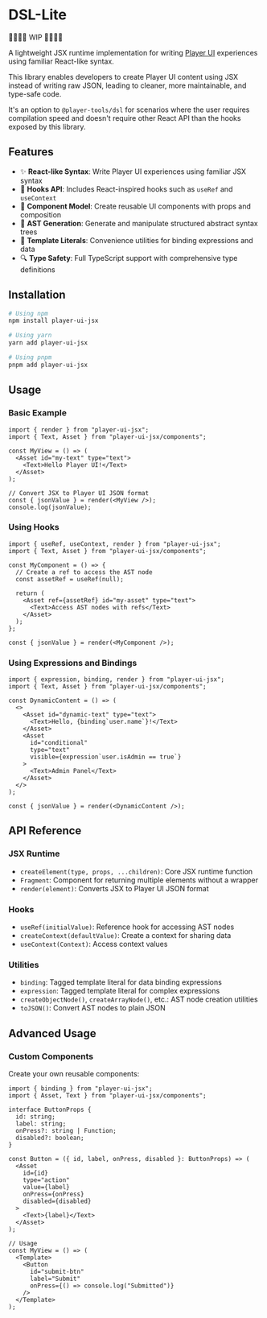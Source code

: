# DSL-Lite

🚧🚧🚧🚧 WIP 🚧🚧🚧🚧

A lightweight JSX runtime implementation for writing [Player UI](https://player-ui.github.io/) experiences using familiar React-like syntax.

This library enables developers to create Player UI content using JSX instead of writing raw JSON, leading to cleaner, more maintainable, and type-safe code.

It's an option to `@player-tools/dsl` for scenarios where the user requires compilation speed and doesn't require other React API than the hooks exposed by this library.

## Features

- ✨ **React-like Syntax**: Write Player UI experiences using familiar JSX syntax
- 🔄 **Hooks API**: Includes React-inspired hooks such as `useRef` and `useContext`
- 🧩 **Component Model**: Create reusable UI components with props and composition
- 🌲 **AST Generation**: Generate and manipulate structured abstract syntax trees
- 📝 **Template Literals**: Convenience utilities for binding expressions and data
- 🔍 **Type Safety**: Full TypeScript support with comprehensive type definitions

## Installation

```bash
# Using npm
npm install player-ui-jsx

# Using yarn
yarn add player-ui-jsx

# Using pnpm
pnpm add player-ui-jsx
```

## Usage

### Basic Example

```tsx
import { render } from "player-ui-jsx";
import { Text, Asset } from "player-ui-jsx/components";

const MyView = () => (
  <Asset id="my-text" type="text">
    <Text>Hello Player UI!</Text>
  </Asset>
);

// Convert JSX to Player UI JSON format
const { jsonValue } = render(<MyView />);
console.log(jsonValue);
```

### Using Hooks

```tsx
import { useRef, useContext, render } from "player-ui-jsx";
import { Text, Asset } from "player-ui-jsx/components";

const MyComponent = () => {
  // Create a ref to access the AST node
  const assetRef = useRef(null);

  return (
    <Asset ref={assetRef} id="my-asset" type="text">
      <Text>Access AST nodes with refs</Text>
    </Asset>
  );
};

const { jsonValue } = render(<MyComponent />);
```

### Using Expressions and Bindings

```tsx
import { expression, binding, render } from "player-ui-jsx";
import { Text, Asset } from "player-ui-jsx/components";

const DynamicContent = () => (
  <>
    <Asset id="dynamic-text" type="text">
      <Text>Hello, {binding`user.name`}!</Text>
    </Asset>
    <Asset
      id="conditional"
      type="text"
      visible={expression`user.isAdmin == true`}
    >
      <Text>Admin Panel</Text>
    </Asset>
  </>
);

const { jsonValue } = render(<DynamicContent />);
```

## API Reference

### JSX Runtime

- `createElement(type, props, ...children)`: Core JSX runtime function
- `Fragment`: Component for returning multiple elements without a wrapper
- `render(element)`: Converts JSX to Player UI JSON format

### Hooks

- `useRef(initialValue)`: Reference hook for accessing AST nodes
- `createContext(defaultValue)`: Create a context for sharing data
- `useContext(Context)`: Access context values

### Utilities

- `binding`: Tagged template literal for data binding expressions
- `expression`: Tagged template literal for complex expressions
- `createObjectNode()`, `createArrayNode()`, etc.: AST node creation utilities
- `toJSON()`: Convert AST nodes to plain JSON

## Advanced Usage

### Custom Components

Create your own reusable components:

```tsx
import { binding } from "player-ui-jsx";
import { Asset, Text } from "player-ui-jsx/components";

interface ButtonProps {
  id: string;
  label: string;
  onPress?: string | Function;
  disabled?: boolean;
}

const Button = ({ id, label, onPress, disabled }: ButtonProps) => (
  <Asset
    id={id}
    type="action"
    value={label}
    onPress={onPress}
    disabled={disabled}
  >
    <Text>{label}</Text>
  </Asset>
);

// Usage
const MyView = () => (
  <Template>
    <Button
      id="submit-btn"
      label="Submit"
      onPress={() => console.log("Submitted")}
    />
  </Template>
);
```

